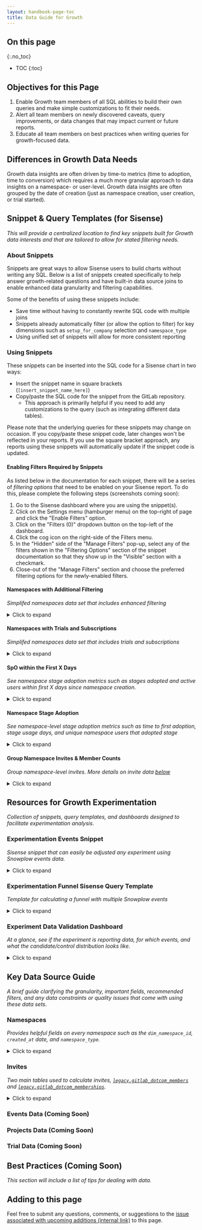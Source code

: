 ```yaml
---
layout: handbook-page-toc
title: Data Guide for Growth
---
```


## On this page
{:.no_toc}

- TOC
{:toc}

## Objectives for this Page

1. Enable Growth team members of all SQL abilities to build their own queries and make simple customizations to fit their needs.
2. Alert all team members on newly discovered caveats, query improvements, or data changes that may impact current or future reports.
3. Educate all team members on best practices when writing queries for growth-focused data.

## Differences in Growth Data Needs

Growth data insights are often driven by time-to metrics (time to adoption, time to conversion) which requires a much more granular approach to data insights on a namespace- or user-level. Growth data insights are often grouped by the date of creation (just as namespace creation, user creation, or trial started).

## Snippet & Query Templates (for Sisense)

_This will provide a centralized location to find key snippets built for Growth data interests and that are tailored to allow for stated filtering needs._

### About Snippets

Snippets are great ways to allow Sisense users to build charts without writing any SQL. Below is a list of snippets created specifically to help answer growth-related questions and have built-in data source joins to enable enhanced data granularity and filtering capabilities.

Some of the benefits of using these snippets include:
- Save time without having to constantly rewrite SQL code with multiple joins
- Snippets already automatically filter (or allow the option to filter) for key dimensions such as `setup_for_company` selection and `namespace_type`
- Using unified set of snippets will allow for more consistent reporting

### Using Snippets

These snippets can be inserted into the SQL code for a Sisense chart in two ways:
- Insert the snippet name in square brackets (`[insert_snippet_name_here]`)
- Copy/paste the SQL code for the snippet from the GitLab repository. 
  - This approach is primarily helpful if you need to add any customizations to the query (such as integrating different data tables).

Please note that the underlying queries for these snippets may change on occasion. If you copy/paste these snippet code, later changes won't be reflected in your reports. If you use the square bracket approach, any reports using these snippets will automatically update if the snippet code is updated.

#### Enabling Filters Required by Snippets

As listed below in the documentation for each snippet, there will be a series of _filtering options_ that need to be enabled on your Sisense report. To do this, please complete the following steps (screenshots coming soon):

1. Go to the Sisense dashboard where you are using the snippet(s).
2. Click on the Settings menu (hamburger menu) on the top-right of page and click the "Enable Filters" option.
3. Click on the "Filters (0)" dropdown button on the top-left of the dashboard.
4. Click the cog icon on the right-side of the Filters menu.
5. In the "Hidden" side of the "Manage Filters" pop-up, select any of the filters shown in the "Filtering Options" section of the snippet documentation so that they show up in the "Visible" section with a checkmark.
6. Close-out of the "Manage Filters" section and choose the preferred filtering options for the newly-enabled filters.

#### Namespaces with Additional Filtering
_Simplifed namespaces data set that includes enhanced filtering_

<details markdown="1"><summary>Click to expand</summary>

**Options for accessing this snippet:**

- Copy/paste `[growth_data_namespaces]` into your Sisense report.
- Copy/paste [SQL code](https://gitlab.com/gitlab-data/periscope/-/blob/periscope/master/snippets/growth_data_namespaces/growth_data_namespaces.sql) to customize query within your Sisense report.

**Granularity:** One record per namespace

**Data Sets Used:** 

- `legacy.gitlab_dotcom_namespaces_xf`
- `legacy.gitlab_dotcom_users_blocked_xf`
- `legacy.gitlab_dotcom_members`
- `legacy.gitlab_dotcom_user_preferences`

**Fields:**

- `namespace_id`: Unique identifier of namespace
- `creator_id`: Unique user identifier (`user_id`) of namespace creator
- `namespace_created_at`: Timestamp of namespace creation
- `namespace_creation_date`: Date of namespace creation
- `company_setup_filter`: Transformed `setup_for_company`: `'True'`, `'False'`, `'None'`. Used for 
`setup_for_company` filter
- `namespace_visibility_level`: Visibility level of namespace: `'public'`, `'private'`, `'internal'`. 
Used for `visibility_level` filter

**Automatic Filters:**

- Filters OUT namespaces created by blocked users
- Filters OUT internal namespaces
- Filters OUT namespaces created within 2 minutes of creator accepting their invite
- Filters FOR top-level namespaces
- Filters FOR `Group` namespaces

**Filtering Options (if filters aren't enabled, will show all results):**

- `setup_for_company`
- `DateRange`: Select what range of `namespace_created_at` dates you want included in the report
- `Aggregation`: Aggregate how to group the `namespace_created_at` dates (daily, weekly, monthly, etc)
- `namespace_visibility`

**How to Use and Sample Output (if copy/pasted into Sisense):**

These snippets are written as plug-and-play CTEs. You can apply your own name to these CTEs

``` sql
WITH namespaces AS [growth_data_namespaces]

SELECT * 
FROM namespaces 
LIMIT 5
;
```

</details>

#### Namespaces with Trials and Subscriptions
_Simplifed namespaces data set that includes trials and subscriptions_

<details markdown="1"><summary>Click to expand</summary>

**Options for accessing this snippet:**

- Copy/paste `[growth_data_namespaces_with_trials_subscriptions]` into your Sisense report.
- Copy/paste [SQL code](https://gitlab.com/gitlab-data/sisense-safe/-/blob/periscope/master/snippets/growth_data_namespaces_with_trials_subscriptions/growth_data_namespaces_with_trials_subscriptions.sql) to customize query within your Sisense report.

**Granularity:** One record per namespace

**Data Sets Used:** 

- `legacy.gitlab_dotcom_namespaces_xf`
- `legacy.gitlab_dotcom_users_blocked_xf`
- `legacy.gitlab_dotcom_members`
- `legacy.gitlab_dotcom_user_preferences`
- `legacy.customers_db_trial_histories`
- `restricted_safe_legacy.customers_db_charges_xf`

**Fields:**

- `namespace_id`: Unique identifier of namespace
- `creator_id`: Unique user identifier (`user_id`) of namespace creator
- `namespace_created_at`: Timestamp of namespace creation
- `namespace_creation_date`: Date of namespace creation
- `company_setup_filter`: Transformed `setup_for_company`: `'True'`, `'False'`, `'None'`
- `namespace_visibility_level`: Visibility level of namespace: `'public'`, `'private'`, `'internal'`
- `did_start_trial`: Boolean denoting whether namespace started a free trial
- `trial_start_date`: Start date of trial
- `did_start_subscription`: Boolean denoting whether namespace started a paid subscription
- `min_subscription_start_date`: Start date of namespace's first subscription
- `first_paid_plan_name`: Plan name of namespace's first subscription: `Premium`, `Ultimate`, 
`Bronze`
- `is_purchased_through_subscription_portal`: Boolean denoting whether namespace's first 
subscription was purchased through a purchase order or directly from the web portal (will be `NULL` if namespace did not start a subscription)
  - Documentation in [dbt](https://dbt.gitlabdata.com/#!/model/model.gitlab_snowflake.customers_db_charges_xf)

**Automatic Filters:**

- _This snippet includes all automatic filters used in the `[growth_data_namespaces]` snippet_
- Filters OUT Storage and Self-Managed plans
- Filters FOR a namespace's first subscription

**Filtering Options (if filters aren't enabled, will show all results):**

- _This snippet includes all filtering options used in the `[growth_data_namespaces]` snippet_

**Filtering Options (if filters aren't enabled, will show all results):**

- `setup_for_company`
- `DateRange`: Select what range of `namespace_created_at` dates you want included in the report
- `Aggregation`: Aggregate how to group the `namespace_created_at` dates (daily, weekly, monthly, etc)
- `namespace_visibility`

**How to Use and Sample Output (if copy/pasted into Sisense):**

These snippets are written as plug-and-play CTEs. You can apply your own name to these CTEs

``` sql
WITH namespaces_w_trials_subs AS [growth_data_namespaces_with_trials_subscriptions]

SELECT * 
FROM namespaces_w_trials_subs 
LIMIT 5
;
```

</details>


#### SpO within the First X Days

_See namespace stage adoption metrics such as stages adopted and active users within first X days since namespace creation._

<details markdown="1"><summary>Click to expand</summary>

**Options for accessing this snippet:**
- Copy/paste `[growth_data_spo]` into your Sisense report.
- Copy/paste [SQL code](https://gitlab.com/gitlab-data/periscope/-/blob/periscope/master/snippets/growth_data_spo/growth_data_spo.sql) to customize query within your Sisense report.

**Dependencies:** Snippet includes `[growth_data_namespaces]` snippet

DO NOT USE FOR: Individual stage insights (use stage adoption snippet for this)

**Granularity:** One record per namespace

**Data Sets Used:**

- `legacy.gitlab_dotcom_daily_usage_data_events`
- `legacy.gitlab_dotcom_xmau_metrics`
- `legacy.gitlab_dotcom_namespaces_xf`
- `legacy.gitlab_dotcom_users_blocked_xf`
- `legacy.gitlab_dotcom_members`
- `legacy.gitlab_dotcom_user_preferences`

**Fields:**

- `namespace_id`: Unique identifier of namespace
- `namespace_creation_date`: Date of namespace creation
- `stage_count`: Count of unique stages with representative stage event adopted within time window
- `active_users`: Count of unique namespace users that adopted at least one representative stage 
event within time window
- `active_days`: Count of unique days that at least one namespace user completed at least one 
representative stage event within the time window

**Automatic Filters:**

- _This snippet includes all automatic filters used in the `[growth_data_namespaces]` snippet_
- Filters OUT stage events for `manage` and `monitor` since reporting is not currently available for SaaS
- Filters FOR stage events that are _representative_ of the stage being adopted (indicating a SMAU)
- Filters OUT `namespace_created_at` dates that are _immature_, meaning they were created less 
than `First_X_Days_Filter` days before today

**Filtering Options (if filters aren't enabled, will show all results):**

- _This snippet includes all filtering options used in the `[growth_data_namespaces]` snippet_
- `event_plan_name`: Namespace's plan level at the time of the stage event
- `First_X_Days_Filter`: Filters for the first x days after namespace creation

</details>

#### Namespace Stage Adoption

_See namespace-level stage adoption metrics such as time to first adoption, stage usage days, and unique namespace users that adopted stage_

<details markdown="1"><summary>Click to expand</summary>

**Options for accessing this snippet:**
- Copy/paste `[growth_data_stage_adoption]` into your Sisense report.
- Copy/paste [SQL code](https://gitlab.com/gitlab-data/periscope/-/blob/periscope/master/snippets/growth_data_stage_adoption/growth_data_stage_adoption.sql) to customize query within your Sisense report.

**Dependencies:** Snippet includes `[growth_data_namespaces]` snippet

**Granularity:** One record per namespace per stage.

**Do Not Use For:**

- Sequential stage adoption: Since this data is at a day-level granularity, you are unable to see which stage is adopted first, if stages were adopted on the same day.
- Calculating SpO: This snippet is meant to analyze the adoption of particular stages. Use the `[growth_data_spo]` snippet for a more general SpO analysis.

**Fields:**

- `namespace_id`: Unique identifier of namespace
- `namespace_creation_date`: Date of namespace creation
- `namespace_creation_[aggregation]`: Date of namespace creation truncated by `[aggregation]`
- `stage_name`
- `initial_stage_adopted_at`: Timestamp of first adoption of stage
- `days_till_first_adoption`: Count of days from namespace creation to the namespace's initial 
stage adoption
- `stage_users`: Count of unique namespace users that adopted at least one representative stage 
event within time window
- `stage_usage_days`: Count of unique days that at least one namespace user completed at least 
one representative stage event within the time window
- `stage_order_adopted`: Order of stages adopted by namespace (integer)
- `stages_adopted_by_namespace`: Total count of unique stages adopted in the namespace's first 
`[First_X_Days_Filter]` days after creation

**Automatic Filters:**

- _This snippet includes all automatic filters used in the `[growth_data_namespaces]` snippet_
- Filters OUT stage events for `manage` and `monitor` since reporting is not currently available for SaaS
- Filters FOR stage events that are _representative_ of the stage being adopted (indicating a SMAU)
- Filters OUT `namespace_created_at` dates that are _immature_, meaning they were created less than `First_X_Days_Filter` days before today.
- Filters OUT default stage events from the Learn GitLab project.

**Filtering Options (if filters aren't enabled, will show all results):**

- _This snippet includes all filtering options used in the `[growth_data_namespaces]` snippet_
- `event_plan_name`: Namespace's plan level at the time of the stage event
- `First_X_Days_Filter`: Filters for the first x days after namespace creation

```sql
WITH stages AS [growth_data_stage_adoption]

SELECT * 
FROM stages 
LIMIT 5
;
```

</details>

#### Group Namespace Invites & Member Counts

_Group namespace-level invites. More details on invite data [below](/handbook/product/product-analysis/growth-data-guide/#invites)_

<details markdown="1"><summary>Click to expand</summary>

**Options for accessing this snippet:**
- Copy/paste `[growth_data_group_namespace_invites]` into your Sisense report.
- Copy/paste [SQL code](https://gitlab.com/gitlab-data/periscope/-/blob/periscope/master/snippets/growth_data_group_namespace_invites/growth_data_group_namespace_invites.sql) to customize query within your Sisense report.

**Dashboards:**

The [Invite Acceptance Dashboard](https://app.periscopedata.com/app/gitlab:safe-dashboard/922565/Invite-Acceptance-Dashboard) 
is a good jumping-off point for working with this data. It leverages the more granular snippet 
detailed below, `[growth_data_group_namespace_invites_w_metadata]`.
- Note: This dashboard is in the SAFE space. Instructions on how to request access [here](https://about.gitlab.com/handbook/business-technology/data-team/data-catalog/#accessing-a-safe-dashboard)

**Granularity:** One record per invited user per namespace (one record per `member_id`)

_Note: Currently this snippet only looks at invitations to the top-level namespace. It does not include invites to sub-groups or projects. This will be updated in a future iteration but is an important caveat when using the snippet in its current state._

Since the grain is at the member level, there can be multiple records per user (one for each 
namespace they have been invited to) and multiple records per namespace (one per invited user). 
Please be careful of this when `JOIN`ing to other tables! You need to join on both the `user_id` 
and the `namespace_id` to avoid potential errors or duplicate records.

**Dependencies:** Snippet includes `[growth_data_namespaces]` snippet

**Data Sets Used:** 

- `legacy.gitlab_dotcom_namespaces_xf`
- `legacy.gitlab_dotcom_users_blocked_xf`
- `legacy.gitlab_dotcom_user_preferences`
- `legacy.gitlab_dotcom_members`
- `legacy.gitlab_dotcom_memberships`
- `common.dim_user`

**Fields:**

- `namespace_id`: Unique identifier of namespace
- `namespace_created_at`: Timestamp of namespace creation
- `namespace_visibility_level`: Visibility level of namespace: `'public'`, `'private'`, `'internal'`
- `user_id`: Unique identifier of user
- `member_id`: Identifier unique to the user and namespace
- `invite_created_at`: Timestamp that user was invited to namespace
- `invite_accepted_at`: Timestamp that user accepted the invitation (will be `NULL` if access was 
automatically granted)
- `invite_expires_at`: Timestamp of invite expiration, defined as `invite_created_at` + 90 days 
(unless explicitly set by inviter)
- `invite_success_at`: Timestamp that user joined the namespace (either via invite acceptance 
or access granted)
- `user_created_at`: Timestamp of user creation
- `invited_user_type`: `'NEW'` (user did not have GitLab account at time of invite) or 
`'EXISTING'` (user had GitLab account at time of invite)
- `invite_status`: Current status of invite: `'INVITE_ACCEPTED'`, `'ACCESS_GRANTED'`, 
'`INVITE_EXPIRED'`, `'INVITE_PENDING'`
- `invite_was_successful`: Denotes whether user successfully joined namespace 
(`'INVITE_ACCEPTED'` or `'ACCESS_GRANTED'`)

**Automatic Filters:**

- _This snippet includes all automatic filters used in the `[growth_data_namespaces]` snippet_

**Filtering Options (if filters aren't enabled, will show all results):**

- _This snippet includes all filtering options used in the `[growth_data_namespaces]` snippet_

**How to Use and Sample Output (if copy/pasted into Sisense):**

These snippets are written as plug-and-play CTEs. You can apply your own name to these CTEs

``` sql
WITH invites AS [growth_data_group_namespace_invites]

SELECT * 
FROM invites 
LIMIT 5
;
```

**Snippet with additional metadata:**

There is another version of this snippet, [`[growth_data_group_namespace_invites_w_metadata]`](https://gitlab.com/gitlab-data/periscope/-/blob/periscope/master/snippets/growth_data_group_namespace_invites_w_metadata/growth_data_group_namespace_invites_w_metadata.sql), 
which includes the following additional fields:

- `invite_created_rnk`: Order of invites created
- `invite_accepted_rnk`: Order of invites accepted (does not include access granted use case)
- `invite_success_at`: Order of successful invites (either accepted or access granted)
- `days_from_namespace_created_to_invite_created`: Count of days between namespace creation and 
invite creation
- `days_from_namespace_created_to_invite_accepted`: Count of days between namespace creation and 
invite acceptance (does not include access granted use case)
- `days_from_namespace_created_to_invite_success`: Count of days between namespace creation and 
invite success (either accepted or access granted)
- `days_from_invite_created_to_accepted`: Count of days between invite creation and invite 
acceptance (does not include access granted use case)
- `days_from_invite_created_to_success`: Count of days between invite creation and invite 
success (either accepted or access granted)

**Additional details:**

Please see below for [additional details about invite data](/product/product-analysis/growth-data-guide/#invites).

</details>

## Resources for Growth Experimentation

_Collection of snippets, query templates, and dashboards designed to facilitate experimentation analysis._

### Experimentation Events Snippet

_Sisense snippet that can easily be adjusted any experiment using Snowplow events data._

<details markdown="1"><summary>Click to expand</summary>

**Granularity:** One record per `event_id`

**Data Sets Used:**

- `legacy.snowplow_structured_events_all`
- `legacy.snowplow_gitlab_events_experiment_contexts_all`

**Fields:**

- `event_id`: Unique identifier of Snowplow event
- `experiment_name`
- `experiment_variant`
- `context_key`
- `derived_tstamp`: Timestamp of event (with millisecond granularity)
- `event_action`
- `event_property`
- `event_value`
- `environment`: `'production'` or `'staging'` (based on `app_id`)

**Filtering Options (if filters aren't enabled, will show all results):**

- `select_experiment`: Applied to `experiment_name`
- `DateRange`: Applied to `derived_tstamp`
- `snowplow_environment`: `'production'` or `'staging'`

_NOTE: Due to the size of the Snowplow data set and performance concerns, please be sure to apply, 
at minimum, the `select_experiment` filter. Queries will be much more performant if you also 
apply the `DateRange` filter._

**Sample Output:**

``` sql
WITH events AS ([experiment events])

SELECT *
FROM events
WHERE experiment_name = 'new_repo'
LIMIT 10
;
```

</details>

### Experimentation Funnel Sisense Query Template

_Template for calculating a funnel with multiple Snowplow events_

<details markdown="1"><summary>Click to expand</summary>

**Granularity:** One record per stage

**Dependencies:** Utilizes the `[Experiment Events]` snippet

**Data Sets Used:**
- `legacy.snowplow_structured_events_all`
- `legacy.snowplow_gitlab_events_experiment_contexts_all`

**How to Use:** 

_Note: Unlike the other snippets listed, this is meant to be used as a query template. The reason being is the user has to adjust this template to fit the specifications needed for the experiment such as number of events in the funnel, which fields are needed for filtering, and other requirements. There is documentation listed within the query template to help guide you to make the needed customizations._

1. Copy and paste SQL code into a new Sisense report.
2. Within the Sisense report, update relevant fields such as `event_action`, `event_label`, and `experiment_name` to fit the experiment you are analyzing.
3. This template includes six unique events, if the funnel you are trying to track needs more or less, just remove or copy the "step_x" table format to fit your experiment's needs.
4. If adding or removing the number of events in the funnel, make sure to remove any mentions or joins in the query involving that table.

**Note on Results:** For a `context_key` to be counted in later steps, that same key must be present in all previous steps. For example, a `context_key` that is recorded as a step three conversion would also have to be present in steps one and two.

**Sample Output:**

_Date-level granularity can be removed._

</details>

### Experiment Data Validation Dashboard

_At a glance, see if the experiment is reporting data, for which events, and what the candidate/control distribution looks like._

<details markdown="1"><summary>Click to expand</summary>

**[Visit Dashboard](https://app.periscopedata.com/app/gitlab/860363/Experiment-Data-Validation)**

**How to Use:** 

- Select your experiment in the `select_experiment` filter dropdown. Data for your experiment will load in approximately two to five minutes.
- Scan through reports to see if all intended events are reporting, and see when they first- and last-reported data.
- View various bar and line charts to see if there were any data outages that might impact the results of the experiment.

**Sample of Charts included in Dashboard**


</details>

## Key Data Source Guide

_A brief guide clarifying the granularity, important fields, recommended filters, and any data constraints or quality issues that come with using these data sets._

### Namespaces

_Provides helpful fields on every namespace such as the `dim_namespace_id`, `created_at` date, and `namespace_type`._

<details markdown="1"><summary>Click to expand</summary>

`common.dim_namespace` [(dbt)](https://dbt.gitlabdata.com/#!/model/model.gitlab_snowflake.dim_namespace)

**[Data Team's Data Guide to Namespace Analysis](/handbook/business-technology/data-team/data-catalog/namespace/)** 

**[Product Data Insights documented differences between legacy and common models](https://gitlab.com/gitlab-data/product-analytics/-/issues/363)** 

**Summary:** Provides helpful fields on every namespace such as the `dim_namespace_id`, `created_at` date, and `namespace_type`. This can be joined with numerous event, subscription, and member tables. In addition, this table can usefully be joined to certain user-centric tables for enhanced filtering capabilities such as removing blocked users and filtering for namespaces that are set up for a company account.

**Granularity:** 1 record per namespace

**Key Filters:**

- `namespace_is_internal = FALSE`: Excludes internal namespaces
- `ultimate_parent_namespace_id = dim_namespace_id`: Includes only top-level namespaces
- `namespace_type = 'Group'`: Recommended since most Growth initiatives are built around Group namespaces

**Items of Note:**

- Plan-related and member count data points: Since there is only one record per namespace, that means plan changes are not captured in this data set. Especially from a Growth mindset, the plan at certain points in a namespace's lifecycle (namespace creation, 90 days after creation, etc) and the transition from one plan to the next (such as Free to Trial to Paid) are more helpful. Please reference [common.dim_namespace_plan_hist](https://dbt.gitlabdata.com/#!/model/model.gitlab_snowflake.dim_namespace_plan_hist) and [common.dim_namespace_hist](https://dbt.gitlabdata.com/#!/model/model.gitlab_snowflake.dim_namespace_hist) documentation which outline models containing historical snapshots.

</details>

### Invites

_Two main tables used to calculate invites, [`legacy.gitlab_dotcom_members`](https://dbt.gitlabdata.com/#!/model/model.gitlab_snowflake.gitlab_dotcom_members) 
and [`legacy.gitlab_dotcom_memberships`](https://dbt.gitlabdata.com/#!/model/model.gitlab_snowflake.gitlab_dotcom_memberships)._

<details markdown="1"><summary>Click to expand</summary>

**Two different types of "invites"**

There are two main invite use cases:

1. An invite is sent to the user and they need to accept it in order to join the namespace. The 
invited user needs to take action in order to accept the invite.
    - This happens when the invited user does not yet have a GitLab.com account that is visible 
    to the invitee. In most cases this is because the invited user does not yet have a GitLab.com 
    account
    - If invite is accepted, `invite_status = 'INVITE_ACCEPTED'`
    - If invite is not accepted, `invite_status = 'INVITE_PENDING'` or 
    `invite_status = 'INVITE_EXPIRED'`
2. An actual invite is not sent, the user is added to the namespace automatically. The invited 
user does _not_ need to take any action to accept the invite. The Product Analysis team refers 
to this as the "access granted" use case.
    - This happens when the invited user already has a GitLab.com account that is visible 
    to the inviter (ex: public profile, within the same organization, etc). 
    - `invite_status = 'ACCESS_GRANTED'`

`legacy.gitlab_dotcom_members` ([dbt](https://dbt.gitlabdata.com/#!/model/model.gitlab_snowflake.gitlab_dotcom_members))

**Summary:** `legacy.gitlab_dotcom_members` is a type 2 table with records for both successful and 
unsuccessful invites.

- This is a type 2 table with multiple records per primary key, `member_id` (unique to the 
`user_id` and `source_id`)
  - Type 2 documented in source table: [`PREP.gitlab_dotcom.gitlab_dotcom_members_source`](https://dbt.gitlabdata.com/#!/model/model.gitlab_snowflake.gitlab_dotcom_members_source#description)
  - There is only one record per primary key (`member_id`) where `is_currently_valid = TRUE`
- A record is added any time a user is invited to a namespace/group/project (regardless of 
whether an actual invite is sent or access is automatically granted) OR any time a user's status 
changes (ex: their [permissions change](https://docs.gitlab.com/ee/user/permissions.html#group-members-permissions))

**Notable columns:**

- `member_id`: Unique identifier specific to the `user_id` and `source_id` (namespace/group/project)
- `user_id`: Unique identifier of invited user
- `source_id`: Unique identifier of namespace/group/project user is invited to (ex: `namespace_id`)
- `member_source_type`: Type of entity user is invited to (`'Namespace'` or `'Project'`)
- `invite_created_at` Timestamp of invite creation
  - Populated for all invites, even if they fall into the "access granted" use case
- `invite_accepted_at`: Timestamp of invite acceptance
  - Only populated when the invited user needed to take action to accept the invite. This column 
  is `NULL` for the "access granted" use case
- `access_level`: Numeric value that represents the member's [permissions](https://docs.gitlab.com/ee/development/permissions.html#members) 
at a point in time
  - Note: Since this is a type 2 table, this value can differ across records if a member's 
  permissions change

`legacy.gitlab_dotcom_memberships` ([dbt](https://dbt.gitlabdata.com/#!/model/model.gitlab_snowflake.gitlab_dotcom_memberships))

**Summary:** `legacy.gitlab_dotcom_memberships` has records if a user successfully joins a 
group/namespace/project (the user has a "membership").

- A record is added _after_ a user is successfully added to a namespace/group/project, either 
via invite acceptance or access automatically granted.

**Notable columns:**

- `user_id`: Unique identifier of namespace/group/project member
- `membership_source_id`: Unique identifier of namespace/group/project
- `is_billable`: Boolean denoting whether a member should be counted toward the seat count 
for a subscription ([source](https://dbt.gitlabdata.com/#!/model/model.gitlab_snowflake.gitlab_dotcom_memberships#description))
  - Note: This also applies to namespaces/groups/projects without a subscription
- `access_level`: Numeric value that represents the member's current [permissions](https://docs.gitlab.com/ee/development/permissions.html#members)
  - Note: This captures the member's _current_ `access_level`. Use `legacy.gitlab_dotcom_members` 
  to view historic

**Example of how and when different use cases appear in the two tables:**

Invite sent use case:

1. User A invites user B to join namespace 1. User B does not have a GitLab.com account, so an 
invite is sent to the specified email address
    - A record is added to `legacy.gitlab_dotcom_members`
1. User B accepts invitation to join namespace 1
    - The record in `legacy.gitlab_dotcom_members` updated to reflect time of acceptance 
    (`invite_accepted_at IS NOT NULL`)
    - A record is added to `legacy.gitlab_dotcom_memberships`

Access granted use case:

1. User A invites user B to join namespace 1. User B has a GitLab.com account, and is 
automatically granted access to namespace 1.
    - A record is added to `legacy.gitlab_dotcom_members` (where `invite_accepted_at IS NULL`)
    - A record is added to `legacy.gitlab_dotcom_memberships`

**Invite status**

Product Analysis uses the following to define `invite_status`:

- `INVITE_ACCEPTED`: Appears in memberships table, `invite_accepted_at IS NOT NULL`
- `ACCESS_GRANTED`: Appears in memberships table, `invite_accepted_at IS NULL`
- `INVITE_EXPIRED`: Does not appear in the memberships table, `invite_created_at` over 90 days ago 
OR past inviter-specified `invite_expires_at`
  - Invites expire after 90 days per [GitLab docs](https://docs.gitlab.com/ee/user/project/members/#add-users-to-a-project)
- `INVITE_PENDING`: Does not appear in the memberships table, `invite_created_at` in last 90 days OR 
before inviter-specific `invite_expires_at`

**Successful invites**

Invites with either the `INVITE_ACCEPTED` or `ACCESS_GRANTED` status are considered to be 
"successful" invites. Since there is no single column in either table that represents the 
time a user successfully joined the namespace/group/project, the Product Analysis team uses the 
following definition for `invite_success_at` (as of December 2021):

- `IFF(memberships.user_id IS NOT NULL, IFNULL(members.invite_accepted_at, members.invite_created_at), NULL)`

We use `invite_success_at` to determine member counts at any point in time.

**"Invite Acceptance Rate" Calculations**

The methodology to calculate "invite acceptance rate" has changed over time:

- Until mid-2021, invite acceptance rate included `ACCESS_GRANTED` invites in the denominator, 
but not in the numerator. As such, the metric was under-reported.
- Starting in mid-2021, invite acceptance rate only includes invites actually sent in the 
denominator (`ACCESS_GRANTED` invites are excluded).
- Starting in mid-2021, Product Analysis started reporting "invite success rate", which includes 
both use cases (invite sent and access granted) in the numerator and the denominator.

**Member `access_level`/permissions**

As noted above, `access_level` is present in both `legacy.gitlab_dotcom_members` and `legacy.gitlab_dotcom_memberships`

- `legacy.gitlab_dotcom_members` will track changes to a member's `access_level` over time
- `legacy.gitlab_dotcom_memberships` represents the member's current `access_level`

Here is a `CASE` statement that can be used to map the [numeric values to permissions](https://docs.gitlab.com/ee/development/permissions.html#members)

``` sql
SELECT
  access_level,
  CASE access_level --https://docs.gitlab.com/ee/development/permissions.html#members
    WHEN 50 THEN 'Owner'
    WHEN 40 THEN 'Maintainer'
    WHEN 30 THEN 'Developer'
    WHEN 20 THEN 'Reporter'
    WHEN 10 THEN 'Guest'
    WHEN 5 THEN 'Minimal Access'
  END AS member_permissions,
  COUNT(*)
FROM legacy.gitlab_dotcom_memberships
GROUP BY 1
ORDER BY 1
;
```

</details>

### Events Data (Coming Soon)

### Projects Data (Coming Soon)

### Trial Data (Coming Soon)

## Best Practices (Coming Soon)

_This section will include a list of tips for dealing with data._

## Adding to this page

Feel free to submit any questions, comments, or suggestions to the [issue associated with upcoming additions (internal link)](https://gitlab.com/gitlab-data/analytics/-/issues/9110) to this page.
